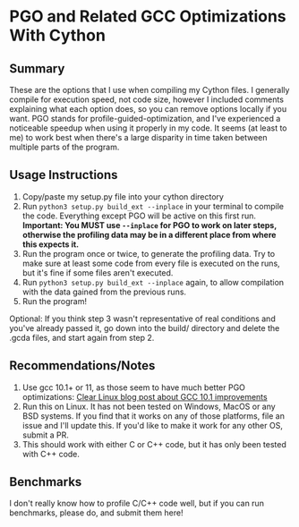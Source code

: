 # PGO and Related GCC Optimizations With Cython
## Summary
These are the options that I use when compiling my Cython files. I generally compile for execution speed, not code size, however I included comments explaining what each option does, so you can remove options locally if you want.
PGO stands for profile-guided-optimization, and I've experienced a noticeable speedup when using it properly in my code. It seems (at least to me) to work best when there's a large disparity in time taken between multiple parts of the program.

## Usage Instructions
1. Copy/paste my setup.py file into your cython directory
2. Run ``python3 setup.py build_ext --inplace`` in your terminal to compile the code. Everything except PGO will be active on this first run. **Important: You MUST use ``--inplace`` for PGO to work on later steps, otherwise the profiling data may be in a different place from where this expects it.**
3. Run the program once or twice, to generate the profiling data. Try to make sure at least some code from every file is executed on the runs, but it's fine if some files aren't executed.
4. Run ``python3 setup.py build_ext --inplace`` again, to allow compilation with the data gained from the previous runs.
5. Run the program!

Optional: If you think step 3 wasn't representative of real conditions and you've already passed it, go down into the build/ directory and delete the .gcda files, and start again from step 2.

## Recommendations/Notes
1. Use gcc 10.1+ or 11, as those seem to have much better PGO optimizations: [Clear Linux blog post about GCC 10.1 improvements](https://clearlinux.org/blogs-news/major-improvements-gcc-101)
2. Run this on Linux. It has not been tested on Windows, MacOS or any BSD systems. If you find that it works on any of those platforms, file an issue and I'll update this. If you'd like to make it work for any other OS, submit a PR.
3. This should work with either C or C++ code, but it has only been tested with C++ code.

## Benchmarks
I don't really know how to profile C/C++ code well, but if you can run benchmarks, please do, and submit them here!
